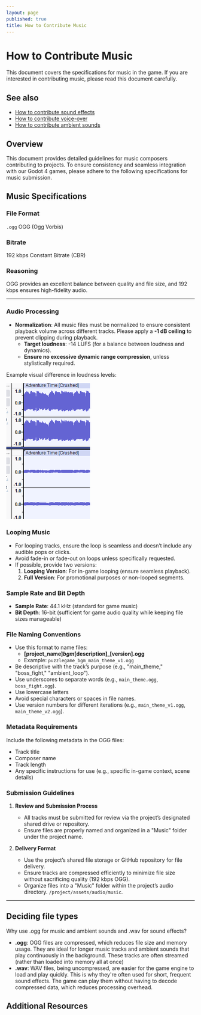 ```yaml
---
layout: page
published: true
title: How to Contribute Music
---
```


# How to Contribute Music

This document covers the specifications for music in the game. If you are interested in contributing music, please read this document carefully.

## See also

- [How to contribute sound effects](./how_to_contribute_sound_effects.md)
- [How to contribute voice-over](./how_to_contribute_voice_over.md)
- [How to contribute ambient sounds](./how_to_contribute_ambient_sounds.md)

## Overview

This document provides detailed guidelines for music composers contributing to projects. To ensure consistency and seamless integration with our Godot 4 games, please adhere to the following specifications for music submission.

## Music Specifications

### File Format

`.ogg` OGG (Ogg Vorbis)

### Bitrate

192 kbps Constant Bitrate (CBR)

### Reasoning

OGG provides an excellent balance between quality and file size, and 192 kbps ensures high-fidelity audio.

---

### **Audio Processing**

- **Normalization**: All music files must be normalized to ensure consistent playback volume across different tracks. Please apply a **-1 dB ceiling** to prevent clipping during playback.
  - **Target loudness**: -14 LUFS (for a balance between loudness and dynamics).
  - **Ensure no excessive dynamic range compression**, unless stylistically required.

Example visual difference in loudness levels:

![alt text](image.png)

### **Looping Music**

- For looping tracks, ensure the loop is seamless and doesn’t include any audible pops or clicks.
- Avoid fade-in or fade-out on loops unless specifically requested.
- If possible, provide two versions:
  1. **Looping Version**: For in-game looping (ensure seamless playback).
  2. **Full Version**: For promotional purposes or non-looped segments.

### **Sample Rate and Bit Depth**

- **Sample Rate**: 44.1 kHz (standard for game music)
- **Bit Depth**: 16-bit (sufficient for game audio quality while keeping file sizes manageable)

### **File Naming Conventions**

- Use this format to name files:
  - **[project_name]_bgm_[description]_[version].ogg**
  - Example: `puzzlegame_bgm_main_theme_v1.ogg`
- Be descriptive with the track’s purpose (e.g., "main_theme," "boss_fight," "ambient_loop").
- Use underscores to separate words (e.g., `main_theme.ogg`, `boss_fight.ogg`).
- Use lowercase letters
- Avoid special characters or spaces in file names.
- Use version numbers for different iterations (e.g., `main_theme_v1.ogg`, `main_theme_v2.ogg`).

### **Metadata Requirements**

Include the following metadata in the OGG files:

- Track title
- Composer name
- Track length
- Any specific instructions for use (e.g., specific in-game context, scene details)

### **Submission Guidelines**

1. **Review and Submission Process**
   - All tracks must be submitted for review via the project’s designated shared drive or repository.
   - Ensure files are properly named and organized in a "Music" folder under the project name.

2. **Delivery Format**
   - Use the project’s shared file storage or GitHub repository for file delivery.
   - Ensure tracks are compressed efficiently to minimize file size without sacrificing quality (192 kbps OGG).
   - Organize files into a "Music" folder within the project’s audio directory. `/project/assets/audio/music`.

---

## Deciding file types

Why use .ogg for music and ambient sounds and .wav for sound effects?

- **.ogg**: OGG files are compressed, which reduces file size and memory usage. They are ideal for longer music tracks and ambient sounds that play continuously in the background. These tracks are often streamed (rather than loaded into memory all at once)
- **.wav**: WAV files, being uncompressed, are easier for the game engine to load and play quickly. This is why they're often used for short, frequent sound effects. The game can play them without having to decode compressed data, which reduces processing overhead.

## Additional Resources
